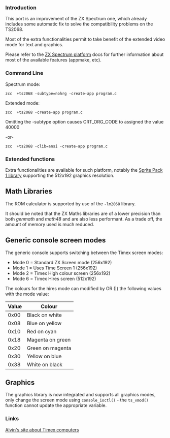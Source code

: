 ### Introduction

This port is an improvement of the ZX Spectrum one, which already includes some automatic fix to solve the compatibility problems on the TS2068.

Most of the extra functionalities permit to take benefit of the extended video mode for text and graphics.

Please refer to the [ZX Spectrum platform](platform/zx) docs for further information about most of the available features (appmake, etc).



### Command Line

Spectrum mode:

    zcc  +ts2068 -subtype=nohrg -create-app program.c

Extended mode:

    zcc  +ts2068 -create-app program.c

Omitting the -subtype option causes CRT_ORG_CODE to assigned the value 40000

-or-

    zcc  +ts2068 -clib=ansi -create-app program.c

### Extended functions

Extra functionalities are available for such platform, notably the [Sprite Pack 1 library](library/sprites/sp1) supporting the 512x192 graphics resolution.

## Math Libraries

The ROM calculator is supported by use of the `-lm2068` library. 

It should be noted that the ZX Maths libraries are of a lower precision than both _genmath_ and _math48_ and are also less performant. As a trade off, the amount of memory used is much reduced.


## Generic console screen modes

The generic console supports switching between the Timex screen modes:

* Mode 0 = Standard ZX Screen mode (256x192)
* Mode 1 = Uses Time Screen 1 (256x192)
* Mode 2 = Timex High colour screen (256x192)
* Mode 6 = Timex Hires screen (512x192)

The colours for the hires mode can modified by OR (|) the following values with the mode value:

| Value | Colour |
|-|-|
| 0x00 | Black on white |
| 0x08 | Blue on yellow |
| 0x10 | Red on cyan |
| 0x18 | Magenta on green |
| 0x20 | Green on magenta |
| 0x30 | Yellow on blue |
| 0x38 | White on black |

## Graphics

The graphics library is now integrated and supports all graphics modes, only change the screen mode using `console_ioctl()` - the `ts_vmod()` function cannot update the appropriate variable.


### Links

[Alvin's site about Timex computers](http://www.geocities.com/aralbrec/)
